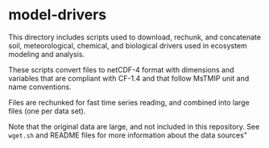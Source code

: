 model-drivers
=============

This directory includes scripts used to download, rechunk, and concatenate soil, meteorological, chemical, and biological drivers used in ecosystem modeling and analysis. 

These scripts convert files to netCDF-4 format with dimensions and variables that are compliant with CF-1.4 and that follow MsTMIP unit and name conventions.

Files are rechunked for fast time series reading, and combined into large files (one per data set).

Note that the original data are large, and not included in this repository. See `wget.sh` and README files for more information about the data sources" 


